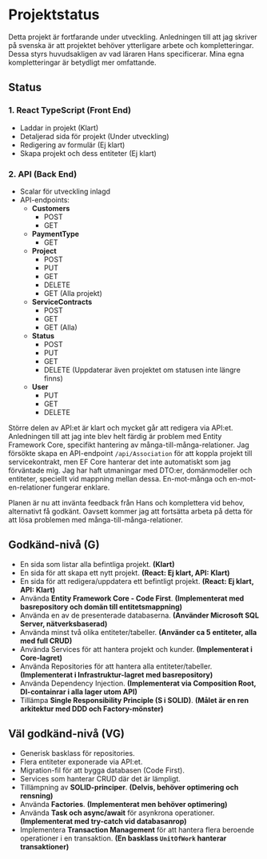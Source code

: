 # Projektstatus

Detta projekt är fortfarande under utveckling. Anledningen till att jag skriver på svenska är att projektet behöver ytterligare arbete och kompletteringar. Dessa styrs huvudsakligen av vad läraren Hans specificerar. Mina egna kompletteringar är betydligt mer omfattande.

## Status

### 1. React TypeScript (Front End)
- Laddar in projekt (Klart)
- Detaljerad sida för projekt (Under utveckling)
- Redigering av formulär (Ej klart)
- Skapa projekt och dess entiteter (Ej klart)

### 2. API (Back End)
- Scalar för utveckling inlagd
- API-endpoints:
  - **Customers**
    - POST
    - GET
  - **PaymentType**
    - GET
  - **Project**
    - POST
    - PUT
    - GET
    - DELETE
    - GET (Alla projekt)
  - **ServiceContracts**
    - POST
    - GET
    - GET (Alla)
  - **Status**
    - POST
    - PUT
    - GET
    - DELETE (Uppdaterar även projektet om statusen inte längre finns)
  - **User**
    - PUT
    - GET
    - DELETE

Större delen av API:et är klart och mycket går att redigera via API:et. Anledningen till att jag inte blev helt färdig är problem med Entity Framework Core, specifikt hantering av många-till-många-relationer. Jag försökte skapa en API-endpoint `/api/Association` för att koppla projekt till servicekontrakt, men EF Core hanterar det inte automatiskt som jag förväntade mig. Jag har haft utmaningar med DTO:er, domänmodeller och entiteter, speciellt vid mappning mellan dessa. En-mot-många och en-mot-en-relationer fungerar enklare.

Planen är nu att invänta feedback från Hans och komplettera vid behov, alternativt få godkänt. Oavsett kommer jag att fortsätta arbeta på detta för att lösa problemen med många-till-många-relationer.

## Godkänd-nivå (G)
- En sida som listar alla befintliga projekt. **(Klart)**
- En sida för att skapa ett nytt projekt. **(React: Ej klart, API: Klart)**
- En sida för att redigera/uppdatera ett befintligt projekt. **(React: Ej klart, API: Klart)**
- Använda **Entity Framework Core - Code First**. **(Implementerat med basrepository och domän till entitetsmappning)**
- Använda en av de presenterade databaserna. **(Använder Microsoft SQL Server, nätverksbaserad)**
- Använda minst två olika entiteter/tabeller. **(Använder ca 5 entiteter, alla med full CRUD)**
- Använda Services för att hantera projekt och kunder. **(Implementerat i Core-lagret)**
- Använda Repositories för att hantera alla entiteter/tabeller. **(Implementerat i Infrastruktur-lagret med basrepository)**
- Använda Dependency Injection. **(Implementerat via Composition Root, DI-containrar i alla lager utom API)**
- Tillämpa **Single Responsibility Principle (S i SOLID)**. **(Målet är en ren arkitektur med DDD och Factory-mönster)**

## Väl godkänd-nivå (VG)
- Generisk basklass för repositories.
- Flera entiteter exponerade via API:et.
- Migration-fil för att bygga databasen (Code First).
- Services som hanterar CRUD där det är lämpligt.
- Tillämpning av **SOLID-principer**. **(Delvis, behöver optimering och rensning)**
- Använda **Factories**. **(Implementerat men behöver optimering)**
- Använda **Task och async/await** för asynkrona operationer. **(Implementerat med try-catch vid databasanrop)**
- Implementera **Transaction Management** för att hantera flera beroende operationer i en transaktion. **(En basklass `UnitOfWork` hanterar transaktioner)**
